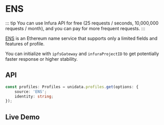 # ENS

<Logos :names="['ENS', 'Infura']" />

::: tip
You can use Infura API for free (25 requests / seconds, 10,000,000 requests / month), and you can pay for more frequent requests.
:::

[ENS](https://ens.domains/) is an Ethereum name service that supports only a limited fields and features of profile.

You can initialize with `ipfsGateway` and `infuraProjectID` to get potentially faster response or higher stability.

## API

```ts
const profiles: Profiles = unidata.profiles.get(options: {
    source: 'ENS';
    identity: string;
});
```

## Live Demo

<Profiles :source="'ENS'" :defaultIdentity="'0xC8b960D09C0078c18Dcbe7eB9AB9d816BcCa8944'" />
